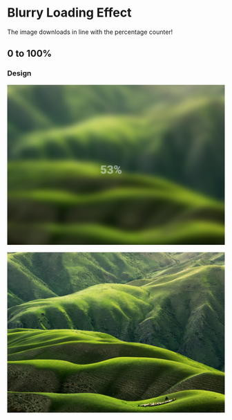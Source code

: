# Blurry Loading Effect
The image downloads in line with the percentage counter!

## 0 to 100%


### Design
![enter image description here](https://raw.githubusercontent.com/SoftJavascript/blurry_loading/main/readme_pic/1.png)

![enter image description here](https://raw.githubusercontent.com/SoftJavascript/blurry_loading/main/readme_pic/2.png)

